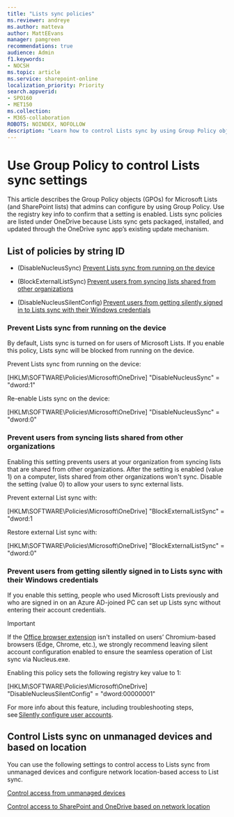 ```yaml
---
title: "Lists sync policies"
ms.reviewer: andreye
ms.author: matteva
author: MattEEvans
manager: pamgreen
recommendations: true
audience: Admin
f1.keywords:
- NOCSH
ms.topic: article
ms.service: sharepoint-online
localization_priority: Priority
search.appverid:
- SPO160
- MET150
ms.collection:  
- M365-collaboration
ROBOTS: NOINDEX, NOFOLLOW
description: "Learn how to control Lists sync by using Group Policy objects (GPOs)."
---
```

# Use Group Policy to control Lists sync settings

This article describes the Group Policy objects (GPOs) for Microsoft Lists (and SharePoint lists) that admins can configure by using Group Policy. Use the registry key info to confirm that a setting is enabled. Lists sync policies are listed under OneDrive because Lists sync gets packaged, installed, and updated through the OneDrive sync app’s existing update mechanism.

## List of policies by string ID

- (DisableNucleusSync) [Prevent Lists sync from running on the device](lists-sync-policies.md#prevent-lists-sync-from-running-on-the-device)

- (BlockExternalListSync) [Prevent users from syncing lists shared from other organizations](lists-sync-policies.md#prevent-users-from-syncing-lists-shared-from-other-organizations)

- (DisableNucleusSilentConfig) [Prevent users from getting silently signed in to Lists sync with their Windows credentials](lists-sync-policies.md#prevent-users-from-getting-silently-signed-in-to-lists-sync-with-their-windows-credentials)

### Prevent Lists sync from running on the device

By default, Lists sync is turned on for users of Microsoft Lists. If you enable this policy, Lists sync will be blocked from running on the device.

Prevent Lists sync from running on the device:

[HKLM\SOFTWARE\Policies\Microsoft\OneDrive] "DisableNucleusSync" = "dword:1"

Re-enable Lists sync on the device:

[HKLM\SOFTWARE\Policies\Microsoft\OneDrive] "DisableNucleusSync" = "dword:0"

### Prevent users from syncing lists shared from other organizations

Enabling this setting prevents users at your organization from syncing lists that are shared from other organizations. After the setting is enabled (value 1) on a computer, lists shared from other organizations won't sync. Disable the setting (value 0) to allow your users to sync external lists.

Prevent external List sync with:

[HKLM\SOFTWARE\Policies\Microsoft\OneDrive] "BlockExternalListSync" = "dword:1

Restore external List sync with:

[HKLM\SOFTWARE\Policies\Microsoft\OneDrive] "BlockExternalListSync" = "dword:0"

### Prevent users from getting silently signed in to Lists sync with their Windows credentials

If you enable this setting, people who used Microsoft Lists previously and who are signed in on an Azure AD-joined PC can set up Lists sync without entering their account credentials.  

> [!IMPORTANT]
> If the [Office browser extension](https://microsoftedge.microsoft.com/addons/detail/office/gggmmkjegpiggikcnhidnjjhmicpibll?source=sfw) isn't installed on users’ Chromium-based browsers (Edge, Chrome, etc.), we strongly recommend leaving silent account configuration enabled to ensure the seamless operation of List sync via Nucleus.exe.  

Enabling this policy sets the following registry key value to 1:

[HKLM\SOFTWARE\Policies\Microsoft\OneDrive] "DisableNucleusSilentConfig" = "dword:00000001"

For more info about this feature, including troubleshooting steps, see [Silently configure user accounts](/onedrive/use-silent-account-configuration).

## Control Lists sync on unmanaged devices and based on location  

You can use the following settings to control access to Lists sync from unmanaged devices and configure network location-based access to List sync.

[Control access from unmanaged devices](control-access-from-unmanaged-devices.md)

[Control access to SharePoint and OneDrive based on network location](control-access-based-on-network-location.md)
